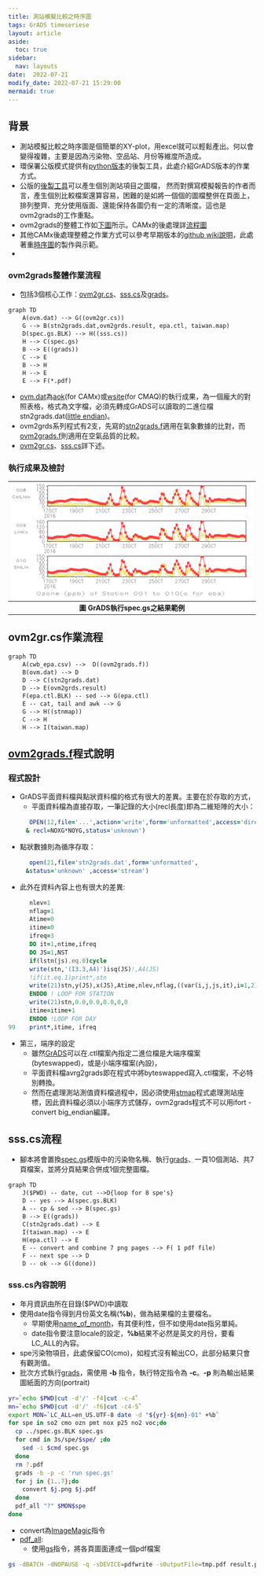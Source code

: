 ```yaml
---
title: 測站模擬比較之時序圖
tags: GrADS timeseriese
layout: article
aside:
  toc: true
sidebar:
  nav: layouts
date:  2022-07-21
modify_date: 2022-07-21 15:29:00
mermaid: true
---
```

## 背景
- 測站模擬比較之時序圖是個簡單的XY-plot，用excel就可以輕鬆產出。何以會變得複雜，主要是因為污染物、空品站、月份等維度所造成。
- 環保署公版模式提供有[python版本][postTS]的後製工具，此處介紹GrADS版本的作業方式。
- 公版的[後製工具][postTS]可以產生個別測站項目之圖檔，
然而對撰寫模擬報告的作者而言，產生個別比較檔案還算容易，困難的是如將一個個的圖檔整併在頁面上，排列整齊、充分使用版面、還能保持各圖仍有一定的清晰度。這也是ovm2grads的工作重點。
- ovm2grads的整體工作如[下圖](https://github.com/sinotec2/FAQ/blob/main/_posts/2022-07-21-ovm2grads.md#ovm2grads作業流程)所示。CAMx的後處理詳[流程圖](https://github.com/sinotec2/FAQ/blob/main/_posts/2022-07-20-aok.md#CAMx模式後處理整體流程)
- 其他CAMx後處理整體之作業方式可以參考早期版本的[github wiki說明](https://github.com/sinotec2/camxruns/wiki/GrADS圖檔之製作)，此處著重[時序圖](https://github.com/sinotec2/camxruns/wiki/GrADS圖檔之製作#時序圖ovm2grads-jobs)的製作與示範。
- 
### ovm2grads整體作業流程
- 包括3個核心工作：[ovm2gr.cs](https://sinotec2.github.io/FAQ/2022/07/21/ovm2grads.html#ovm2grcs作業流程)、[sss.cs](https://sinotec2.github.io/FAQ/2022/07/21/ovm2grads.html#ssscs流程)及[grads][grads]。

```mermaid
graph TD
    A(ovm.dat) --> G((ovm2gr.cs))
    G --> B(stn2grads.dat,ovm2grds.result, epa.ctl, taiwan.map)
    D(spec.gs.BLK) --> H((sss.cs))
    H --> C(spec.gs)
    B --> E((grads))
    C --> E
    B --> H
    H --> E
    E --> F(*.pdf)
```
- [ovm.dat][ovm.dat]為[aok][aok](for CAMx)或[wsite][wsite](for CMAQ)的執行成果，為一個龐大的對照表格，格式為文字檔，必須先轉成GrADS可以讀取的二進位檔stn2grads.dat([little endian](https://github.com/sinotec2/camxruns/wiki/CAMx(UAM)的檔案格式#端序尾序的差異))。
- ovm2grds系列程式有2支，先寫的[stn2grads.f][1]適用在氣象數據的比對，而[ovm2grads.f][2]則適用在空氣品質的比較。
- [ovm2gr.cs](https://sinotec2.github.io/FAQ/2022/07/21/ovm2grads.html#ovm2grcs作業流程)、[sss.cs](https://sinotec2.github.io/FAQ/2022/07/21/ovm2grads.html#ssscs流程)詳下述。

### 執行成果及檢討

| ![a3](https://github.com/sinotec2/Focus-on-Air-Quality/raw/main/assets/images/a3.png) |
|:--:|
| <b>圖 GrADS執行spec.gs之結果範例</b>|


## ovm2gr.cs作業流程

```mermaid
graph TD
    A(cwb_epa.csv) -->  D((ovm2grads.f)) 
    B(ovm.dat) --> D
    D --> C(stn2grads.dat)
    D --> E(ovm2grds.result)
    F(epa.ctl.BLK) -- sed --> G(epa.ctl)
    E -- cat, tail and awk --> G
    G --> H((stnmap))
    C --> H
    H --> I(taiwan.map)
```

## [ovm2grads.f][2]程式說明

### 程式設計 
- GrADS平面資料檔與點狀資料檔的格式有很大的差異。主要在於存取的方式，
  - 平面資料檔為直接存取，一筆記錄的大小(recl長度)即為二維矩陣的大小：

```fortran
      OPEN(12,file='...',action='write',form='unformatted',access='direct',    
     & recl=NOXG*NOYG,status='unknown')    
```
- 點狀數據則為循序存取：

```fortran
      open(21,file='stn2grads.dat',form='unformatted',    
     &status='unknown' ,access='stream')    
```

- 此外在資料內容上也有很大的差異:

```fortran
      nlev=1    
      nflag=1    
      Atime=0    
      itime=0    
      ifreq=3    
      DO it=1,ntime,ifreq    
      DO JS=1,NST    
      if(lstn(js).eq.0)cycle    
      write(stn,'(I3.3,A4)')isq(JS)!,A4(JS)    
      !if(it.eq.1)print*,stn    
      write(21)stn,y(JS),x(JS),Atime,nlev,nflag,((var(i,j,js,it),i=1,2),j=1,8)    
      ENDDO ! LOOP FOR STATION    
      write(21)stn,0.0,0.0,0.0,0,0    
      itime=itime+1    
      ENDDO !LOOP FOR DAY    
99    print*,itime, ifreq
```

- 第三，端序的設定
  - 雖然[GrADS][grads]可以在.ctl檔案內指定二進位檔是大端序檔案(byteswapped)，或是小端序檔案(內設)，
  - 平面資料檔avrg2grads即在程式中將byteswapped寫入.ctl檔案，不必特別轉換。
  - 然而在處理測站測值資料檔過程中，因必須使用[stmap][stmap]程式處理測站座標，因此資料檔必須以小端序方式儲存，ovm2grads程式不可以用ifort -convert big_endian編譯。

## sss.cs流程
- 腳本將會置換[spec.gs](https://sinotec2.github.io/FAQ/2022/07/22/spec.gs.html)模版中的污染物名稱、執行[grads][grads]、一頁10個測站、共7頁檔案，並將分頁結果合併成1個完整圖檔。

```mermaid
graph TD
    J($PWD) -- date, cut -->D{loop for 8 spe's}
    D -- yes --> A(spec.gs.BLK)
    A -- cp & sed --> B(spec.gs)    
    B --> E((grads))
    C(stn2grads.dat) --> E
    I(taiwan.map) --> E
    H(epa.ctl) --> E
    E -- convert and combine 7 png pages --> F( 1 pdf file)
    F -- next spe --> D
    D -- ok --> G((done))
```

### sss.cs內容說明
- 年月資訊由所在目錄($PWD)中讀取
- 使用date指令得到月份英文名稱(**%b**)，做為結果檔的主要檔名。
  - 早期使用[name_of_month](https://github.com/sinotec2/Focus-on-Air-Quality/blob/main/utilities/DateTime/name_of_month)，有其便利性，但不如使用date指另單純。
  - date指令要注意locale的設定，**%b**結果不必然是英文的月份，要看LC_ALL的內容。
- spe污染物項目，此處保留CO(cmo)，如程式沒有輸出CO，此部分結果只會有觀測值。
- 批次方式執行[grads][grads]，需使用 **-b** 指令，執行特定指令為 **-c**。**-p** 則為輸出結果圖紙面的方向(portrait)

```bash
yr=`echo $PWD|cut -d'/' -f4|cut -c-4`
mn=`echo $PWD|cut -d'/' -f6|cut -c4-5`
export MON=`LC_ALL=en_US.UTF-8 date -d "${yr}-${mn}-01" +%b`
for spe in so2 cmo ozn pmt nox p25 no2 voc;do
  cp ../spec.gs.BLK spec.gs
  for cmd in 3s/spe/$spe/ ;do
    sed -i $cmd spec.gs
  done
  rm ?.pdf
  grads -b -p -c 'run spec.gs'
  for j in {1..7};do
    convert $j.png $j.pdf
  done
  pdf_all "?" $MON$spe
done
```
- convert為[ImageMagic](https://sinotec2.github.io/Focus-on-Air-Quality/utilities/Graphics/imageMagicks/#imagemagicks)指令
- [pdf_all](https://github.com/sinotec2/camxruns/blob/master/pdf_all):
  - 使用[gs][gs]指令，將各頁圖面連成一個pdf檔案

```bash
gs -dBATCH -dNOPAUSE -q -sDEVICE=pdfwrite -sOutputFile=tmp.pdf result.pdf $i".pdf"
```

[postTS]: <https://sinotec2.github.io/Focus-on-Air-Quality/GridModels/TWNEPA_RecommCMAQ/post_process/Air_plot_tool/#air_plotsimobspy> "Focus-on-Air-Quality -> CMAQ模式 -> 環保署建議公版模式-> 後製工具 -> 空品繪圖工具(Air_plot_tool) -> air_plotsimobspy"
[ovm.dat]: <https://sinotec2.github.io/FAQ/2022/07/20/aok.html#ovm.dat> "ovm程式結果"
[aok]: <https://sinotec2.github.io/FAQ/2022/07/20/aok.html> "CAMx模擬結果之比對(aok)"
[wsite]: <https://sinotec2.github.io/Focus-on-Air-Quality/GridModels/POST/5IncProc/> "從COMBINE結果中讀取測站位置之濃度值(wsite)"
[1]: <https://github.com/sinotec2/camxruns/blob/master/stn2grads.f> "stn2grads.f source code"
[2]: <https://github.com/sinotec2/camxruns/blob/master/ovm2grads.f> "ovm2grads.f source code"
[stmap]: <http://cola.gmu.edu/grads/gadoc/gradutilstnmap.html> "stnmap 是一個實用的GrADS外部程序，它為測站數據檔寫出對照表(hash table)和/或鏈接列表信息，使 GrADS 可以更有效地讀取數據。產生測站數據檔(.dat)並創建隨附的數據描述符文件(.ctl檔)後，您必須先執行 stnmap 程序，然後才能使用GrADS查看.dat中的數據。"
[gs]: <https://www.linuxjournal.com/content/tech-tip-using-ghostscript-convert-and-combine-files> "Tech Tip: Using Ghostscript to Convert and Combine Files. It is easy to combine several input files into one combined PDF using Ghostscript:  gs -sDEVICE=pdfwrite -dNOPAUSE -dBATCH -dSAFER -sOutputFile=combined.pdf first.pdf second.pdf  third.pdf [...]"
[grads]: <https://sinotec2.github.io/FAQ/2022/07/21/grads.html> "GrADS筆記"